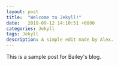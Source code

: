```yaml
---
layout: post
title:  "Welcome to Jekyll!"
date:   2018-09-12 14:10:51 +0800
categories: Jekyll
tags: Jekyll
description: A simple edit made by Alex.
---
```

This is a sample post for Bailey's blog. 
